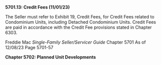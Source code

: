 **5701.13: Credit Fees (11/01/23)**

The Seller must refer to Exhibit 19, Credit Fees, for Credit Fees
related to Condominium Units, including Detached Condominium Units.
Credit Fees are paid in accordance with the Credit Fee provisions stated
in Chapter 6303.

Freddie Mac *Single-Family Seller/Servicer Guide* Chapter 5701 As of
12/08/23 Page 5701-57

**Chapter 5702: Planned Unit Developments**
